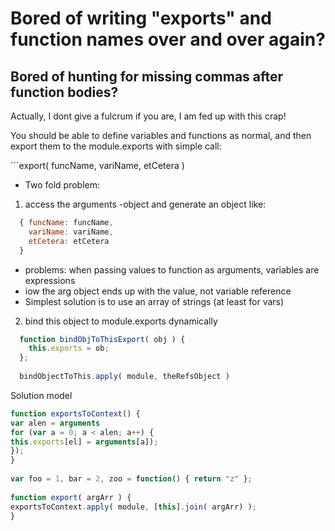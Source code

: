 Bored of writing "exports" and function names over and over again?
==================================================================

Bored of hunting for missing commas after function bodies?
----------------------------------------------------------

Actually, I dont give a fulcrum if you are, I am fed up with this crap!

You should be able to define variables and functions as normal, and then export them to the module.exports with simple call:

´´´export( funcName, variName, etCetera )


* Two fold problem:

1. access the arguments -object and generate an object like:

```javascript
  { funcName: funcName,
    variName: variName,
    etCetera: etCetera
  }
```

  - problems: when passing values to function as arguments, variables are expressions
  - iow the arg object ends up with the value, not variable reference
  - Simplest solution is to use an array of strings (at least for vars)

2. bind this object to module.exports dynamically

```javascript
  function bindObjToThisExport( obj ) { 
    this.exports = ob;
  };
  
  bindObjectToThis.apply( module, theRefsObject )
```

Solution model
```javascript
function exportsToContext() {
var alen = arguments
for (var a = 0; a < alen; a++) {
this.exports[el] = arguments[a]);
});
}
 
var foo = 1, bar = 2, zoo = function() { return "z" };
 
function export( argArr ) {
exportsToContext.apply( module, [this].join( argArr) );
}
```

